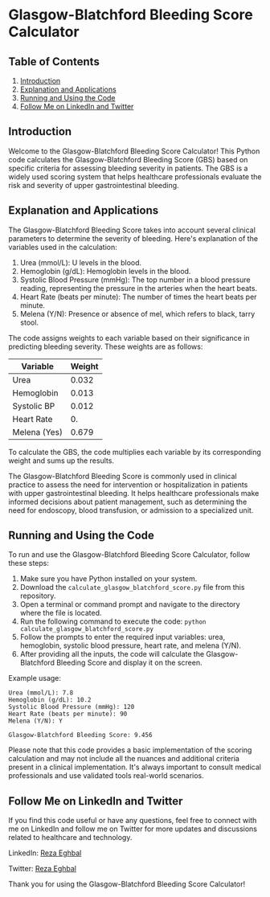 # Glasgow-Blatchford Bleeding Score Calculator

## Table of Contents
1. [Introduction](#introduction)
2. [Explanation and Applications](#explanation-and-applications)
3. [Running and Using the Code](#running-and-using-the-code)
4. [Follow Me on LinkedIn and Twitter](#follow-me-on-linkedin-and-twitter)

## Introduction<a name="introduction"></a>
Welcome to the Glasgow-Blatchford Bleeding Score Calculator! This Python code calculates the Glasgow-Blatchford Bleeding Score (GBS) based on specific criteria for assessing bleeding severity in patients. The GBS is a widely used scoring system that helps healthcare professionals evaluate the risk and severity of upper gastrointestinal bleeding.

## Explanation and Applications<a name="explanation-and-applications"></a>
The Glasgow-Blatchford Bleeding Score takes into account several clinical parameters to determine the severity of bleeding. Here's explanation of the variables used in the calculation:

1. Urea (mmol/L): U levels in the blood.
2. Hemoglobin (g/dL): Hemoglobin levels in the blood.
3. Systolic Blood Pressure (mmHg): The top number in a blood pressure reading, representing the pressure in the arteries when the heart beats.
4. Heart Rate (beats per minute): The number of times the heart beats per minute.
5. Melena (Y/N): Presence or absence of mel, which refers to black, tarry stool.

The code assigns weights to each variable based on their significance in predicting bleeding severity. These weights are as follows:

| Variable          | Weight |
|-------------------|--------|
| Urea              | 0.032  |
| Hemoglobin        | 0.013  |
| Systolic BP       | 0.012  |
| Heart Rate        | 0.  |
| Melena (Yes)      | 0.679  |

To calculate the GBS, the code multiplies each variable by its corresponding weight and sums up the results.

The Glasgow-Blatchford Bleeding Score is commonly used in clinical practice to assess the need for intervention or hospitalization in patients with upper gastrointestinal bleeding. It helps healthcare professionals make informed decisions about patient management, such as determining the need for endoscopy, blood transfusion, or admission to a specialized unit.

## Running and Using the Code<a name="running-and-using-the-code"></a>
To run and use the Glasgow-Blatchford Bleeding Score Calculator, follow these steps:

1. Make sure you have Python installed on your system.
2. Download the `calculate_glasgow_blatchford_score.py` file from this repository.
3. Open a terminal or command prompt and navigate to the directory where the file is located.
4. Run the following command to execute the code: `python calculate_glasgow_blatchford_score.py`
5. Follow the prompts to enter the required input variables: urea, hemoglobin, systolic blood pressure, heart rate, and melena (Y/N).
6. After providing all the inputs, the code will calculate the Glasgow-Blatchford Bleeding Score and display it on the screen.

Example usage:
```
Urea (mmol/L): 7.8
Hemoglobin (g/dL): 10.2
Systolic Blood Pressure (mmHg): 120
Heart Rate (beats per minute): 90
Melena (Y/N): Y

Glasgow-Blatchford Bleeding Score: 9.456
```

Please note that this code provides a basic implementation of the scoring calculation and may not include all the nuances and additional criteria present in a clinical implementation. It's always important to consult medical professionals and use validated tools real-world scenarios.

## Follow Me on LinkedIn and Twitter<a name="follow-me-on-linkedin-and-twitter"></a>
If you find this code useful or have any questions, feel free to connect with me on LinkedIn and follow me on Twitter for more updates and discussions related to healthcare and technology.

LinkedIn: [Reza Eghbal](https://www.linkedin.com/in/mreghbal)

Twitter: [Reza Eghbal](https://twitter.com/mreghbal)

Thank you for using the Glasgow-Blatchford Bleeding Score Calculator!

